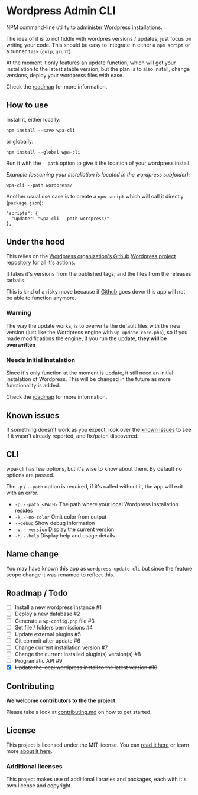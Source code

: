 # Wordpress Admin CLI

NPM command-line utility to administer Wordpress installations.

The idea of it is to not fiddle with wordpres versions  / updates, just focus on writing your code. This should be easy to integrate in either a `npm script` or a runner `task` (`gulp`, `grunt`).

At the moment it only features an update function, which will get your installation to the latest stable version, but the plan is to also install, change versions, deploy your wordpress files with ease.

Check the [roadmap](readme.md#roadmap-todo) for more information.

## How to use

Install it, either locally:
```
npm install --save wpa-cli
```
or globally:
```
npm install --global wpa-cli
```
Run it with the `--path` option to give it the location of your wordpress install.

*Example (assuming your installation is located in the wordpress subfolder):*
```
wpa-cli --path wordpress/
```

Another usual use case is to create a `npm script` which will call it directly (`package.json`):
```
"scripts": {
  "update": "wpa-cli --path wordpress/"
},
```

## Under the hood

This relies on the [Wordpress organization's Github](https://github.com/WordPress) [Wordpress project repository](https://github.com/WordPress/WordPress) for all it's actions.

It takes it's versions from the published tags, and the files from the releases tarballs.

This is kind of a risky move because if [Github](https://github.com) goes down this app will not be able to function anymore.

### Warning

The way the update works, is to overwrite the default files with the new version (just like the Wordpress engine with `wp-update-core.php`), so if you made modifications the engine, if you run the update, **they will be overwritten**

### Needs initial instalation

Since it's only function at the moment is update, it still need an initial instalation of Wordpress. This will be changed in the future as more functionality is added.

Check the [roadmap](readme.md#roadmap-todo) for more information.

## Known issues

If something doesn't work as you expect, look over the [known issues](https://github.com/rdig/wpa-cli/issues?q=label%3Aknown-issue) to see if it wasn't already reported, and fix/patch discovered.

## CLI

wpa-cli has few options, but it's wise to know about them. By default no options are passed.

The `-p` / `--path` option is required, if it's called without it, the app will exit with an error.

- `-p`, `--path <PATH>` The path where your local Wordpress installation resides
- `-k`, `--no-color` Omit color from output
- `--debug` Show debug information
- `-v`, `--version` Display the current version
- `-h`, `--help` Display help and usage details

## Name change

You may have known this app as `wordpress-update-cli` but since the feature scope change it was renamed to reflect this.

## Roadmap / Todo

- [ ] Install a new wordpress instance #1
- [ ] Deploy a new database #2
- [ ] Generate a `wp-config.php` file #3
- [ ] Set file / folders permissions #4
- [ ] Update external plugins #5
- [ ] Git commit after update #6
- [ ] Change current installation version #7
- [ ] Change the current installed plugin(s) version(s) #8
- [ ] Programatic API #9
- [x] ~~Update the local wordpress install to the latest version #10~~

## Contributing

**We welcome contributors to the the project.**

Please take a look at [contributing.md](contributing.md) on how to get started.

## License

This project is licensed under the MIT license. You can [read it here](./license.md) or learn more [about it here](http://choosealicense.com/licenses/mit/).

### Additional licenses

This project makes use of additional libraries and packages, each with it's own license and copyright.
